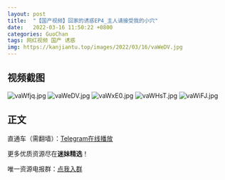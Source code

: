 ```yaml
---
layout: post
title:  "【国产视频】回家的诱惑EP4_主人请接受我的小穴"
date:   2022-03-16 11:50:22 +0800
categories: GuoChan
tags: 网红视频 国产 诱惑
img: https://kanjiantu.top/images/2022/03/16/vaWeDV.jpg
---
```



## 视频截图

![vaWfjq.jpg](https://kanjiantu.top/images/2022/03/16/vaWfjq.jpg)
![vaWeDV.jpg](https://kanjiantu.top/images/2022/03/16/vaWeDV.jpg)
![vaWxE0.jpg](https://kanjiantu.top/images/2022/03/16/vaWxE0.jpg)
![vaWHsT.jpg](https://kanjiantu.top/images/2022/03/16/vaWHsT.jpg)
![vaWiFJ.jpg](https://kanjiantu.top/images/2022/03/16/vaWiFJ.jpg)

## 正文

直通车（需翻墙）：[Telegram在线播放](https://t.me/mimeijingxuan/66)

更多优质资源尽在**迷妹精选**！

唯一资源电报群：[点我入群](https://t.me/mimeijingxuan)


